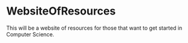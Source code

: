 # WebsiteOfResources
This will be a website of resources for those that want to get started in Computer Science.
